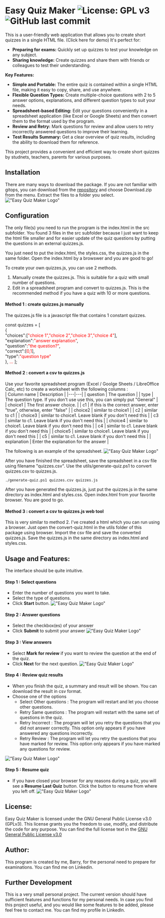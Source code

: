 # Easy Quiz Maker ![License: GPL v3](https://img.shields.io/badge/License-GPLv3-blue.svg) ![GitHub last commit](https://img.shields.io/github/last-commit/barrychum/quiz-maker.svg) 
This is a user-friendly web application that allows you to create short quizzes in a single HTML file. (<a href="https://barry-the-nerd.github.io/lituk" style="text-decoration: none" target="_blank">Click here for demo</a>) It's perfect for:   

* __Preparing for exams:__ Quickly set up quizzes to test your knowledge on any subject.
* __Sharing knowledge:__ Create quizzes and share them with friends or colleagues to test their understanding.
  
__Key Features:__  
* __Simple and Portable:__ The entire quiz is contained within a single HTML file, making it easy to copy, share, and use anywhere.
* __Flexible Question Types:__ Create multiple-choice questions with 2 to 5 answer options, explanations, and different question types to suit your needs.
* __Spreadsheet-based Editing:__ Edit your questions conveniently in a spreadsheet application (like Excel or Google Sheets) and then convert them to the format used by the program.
* __Review and Retry:__ Mark questions for review and allow users to retry incorrectly answered questions to improve their learning.
* __Test Results Summary:__ Get a clear overview of quiz results, including the ability to download them for reference.

This project provides a convenient and efficient way to create short quizzes by studnets, teachers, parents for various purposes.

## Installation
There are many ways to download the package. If you are not familiar with gitops, you can download from the [repository](https://github.com/barrychum/quiz-maker) and choose Download.zip from the menu.  Extract the files to a folder you select.  
!["Easy Quiz Maker Logo"](images/package-download.png)

## Configuration
The only file(s) you need to run the program is the index.html in the src subfolder.  You found 3 files in the src subfolder because I just want to keep the html file smaller and for easier update of the quiz questions by putting the questions in an external quizzes.js.  

You just need to put the index.html, the styles.css, the quizzes.js in the same folder.  Open the index.html by a browswer and you are good to go!  

To create your own quizzes.js, you can use 2 methods.  
1. Manually create the quizzes.js.  This is suitable for a quiz with small number of questions.  
2. Edit in a spreadsheet program and convert to quizzes.js.  This is the recommended method if you have a quiz with 10 or more questions.  

#### Method 1 : create quizzes.js manually
The quizzes.js file is a javascript file that contains 1 constant quizzes.  

const quizzes = [  
    {  
    "choices":[<span style="color: red;">"choice 1","choice 2","choice 3","choice 4"</span>],  
    "explanation":<span style="color: red;">"answer explanation"</span>,  
    "question":<span style="color: red;">"the question?"</span>,  
    "correct":[<span style="color: red;">0,1</span>],  
    "type":<span style="color: red;">"question type"</span>  
    },
    <span style="color: red;">...</span>
];  
#### Method 2 : convert a csv to quizzes.js
Use your favorite spreadsheet program (Excel / Goolge Sheets / LibreOffice Calc, etc) to create a worksheet with the following columns :  
| Column name | Description |
|---|---|
| question | The question |
| type | The question type.  If you don't use use this, you can simply put "General" |
| choice1 | The first answer choice. |
| c1 | if this is the correct answer, enter "true", otherwise, enter "false" |
| choice2 | similar to choice1 |
| c2 | similar to c1 |
| choice3 | similar to choice1. Leave blank if you don't need this |
| c3 | similar to c1. Leave blank if you don't need this |
| choice4 | similar to choice1. Leave blank if you don't need this |
| c4 | similar to c1. Leave blank if you don't need this |
| choice5 | similar to choice1. Leave blank if you don't need this |
| c5 | similar to c1. Leave blank if you don't need this |
| explanation | Enter the explanation for the answer |

The following is an example of the spreadsheet.  !["Easy Quiz Maker Logo"](images/spreadsheet.png)

After you have finished the spreadsheet, save the spreadsheet in a csv file using filename "quizzes.csv".  Use the utils/generate-quiz.ps1 to convert quizzes.csv to quizzes.js.

```
./generate-quiz.ps1 quizzes.csv quizzes.js
```
After you have generated the quizzes.js, just put the quizzes.js in the same directory as index.html and styles.css.  Open index.html from your favorite browser.  You are good to go.  
#### Method 3 : convert a csv to quizzes.js web tool
This is very similar to method 2.  I've created a html which you can run using a browser.  Just open the convert-quiz.html in the utils folder of this package using browser.  Import the csv file and save the converted quizzes.js.  Save the quizzes.js in the same directory as index.html and styles.css.

## Usage and Features:
The interface should be quite intuitive.  
#### Step 1 : Select questions
* Enter the number of questions you want to take.  
* Select the type of questions.
* Click <b>Start</b> button.
!["Easy Quiz Maker Logo"](images/Step01.png)

#### Step 2 : Answer questions
* Select the checkbox(es) of your answer
* Click <b>Submit</b> to submit your answer
!["Easy Quiz Maker Logo"](images/Step02.png)

#### Step 3 : View answers
* Select <b>Mark for review</b> if you want to review the question at the end of the quiz.
* Click <b>Next</b> for the next question.
!["Easy Quiz Maker Logo"](images/Step03.png)

#### Step 4 : Review quiz results
* When you finish the quiz, a summary and result will be shown.  You can download the result in csv format.
* Choose one of the options
    * Select Other questions : The program will restart and let you choose other questions.
    * Retry Same questions : The program will restart with the same set of questions in the quiz.
    * Retry Incorrect : The program will let you retry the questions that you did not answer correctly.  This option only appears if you have answered any questions incorrectly.
    * Retry Review : The program will let you retry the questions that you have marked for review.  This option only appears if you have marked any questions for review.
 
!["Easy Quiz Maker Logo"](images/Step04.png)
#### Step 5 : Resume quiz
* If you have closed your browser for any reasons during a quiz, you will see a <b>Resume Last Quiz</b> button.  Click the button to resume from where you left off.
!["Easy Quiz Maker Logo"](images/Step05.png)
## License:
Easy Quiz Maker is licensed under the GNU General Public License v3.0 (GPLv3). This license grants you the freedom to use, modify, and distribute the code for any purpose. You can find the full license text in the [GNU General Public License v3.0](LICENSE)

## Author:
This program is created by me, Barry, for the personal need to prepare for examinations.  You can find me on Linkedin.
    
## Further Development
This is a very small personal project.  The current version should have sufficient features and functions for my personal needs.  In case you find this project useful, and you would like some features to be added, please feel free to contact me. You can find my profile in Linkedln.

